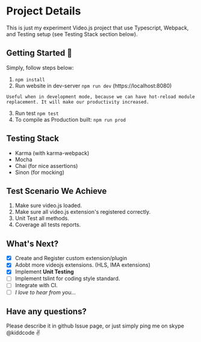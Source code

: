 # Project Details
This is just my experiment Video.js project that use Typescript, Webpack, and Testing setup (see Testing Stack section below).

## Getting Started :rocket:
Simply, follow steps below:

  1. `npm install`
  2. Run website in dev-server `npm run dev` (https://localhost:8080)

    Useful when in development mode, because we can have hot-reload module replacement. It will make our productivity increased.
  3. Run test `npm test`
  4. To compile as Production built: `npm run prod`

## Testing Stack

- Karma (with karma-webpack)
- Mocha
- Chai (for nice assertions)
- Sinon (for mocking)

## Test Scenario We Achieve

1. Make sure video.js loaded.
2. Make sure all video.js extension's registered correctly.
3. Unit Test all methods.
4. Coverage all tests reports.

## What's Next?

- [x] Create and Register custom extension/plugin
- [x] Adobt more videojs extensions. (HLS, IMA extensions)
- [x] Implement **Unit Testing**
- [ ] Implement tslint for coding style standard.
- [ ] Integrate with CI.
- [ ] *I love to hear from you...*

## Have any questions?

Please describe it in github Issue page, or just simply ping me on skype @kiddcode :v: